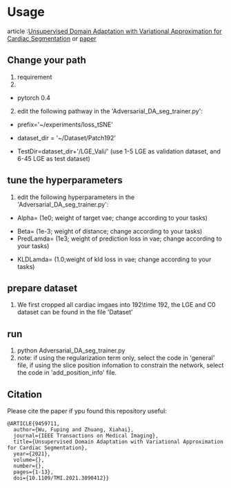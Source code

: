 
# Usage
article :[Unsupervised Domain Adaptation with Variational Approximation for Cardiac Segmentation](https://arxiv.org/abs/2106.08752v1)
or [paper](https://ieeexplore.ieee.org/document/9459711)

## Change your path
1. requirement
2. 
* pytorch 0.4

2. edit the following pathway in the 'Adversarial_DA_seg_trainer.py':

* prefix='~/experiments/loss_tSNE'
- dataset_dir = '~/Dataset/Patch192'
* TestDir=dataset_dir+'/LGE_Vali/' (use 1-5 LGE as validation dataset, and 6-45 LGE as test dataset)


## tune the hyperparameters

1. edit the following hyperparameters in the 'Adversarial_DA_seg_trainer.py':

* Alpha=  (1e0; weight of target vae; change according to your tasks)
- Beta=   (1e-3; weight of distance; change according to your tasks)
- PredLamda=    (1e3; weight of prediction loss in vae; change according to your tasks)
* KLDLamda=   (1.0;weight of kld loss in vae; change according to your tasks)


## prepare dataset

1. We first cropped all cardiac imgaes into 192\time 192, the LGE and C0 dataset can be found in the file 'Dataset'


## run
1. python Adversarial_DA_seg_trainer.py
2. note: if using the regularization term only, select the code in 'general' file, if using the slice position infomation to constrain the network, select the code in 'add_position_info' file.


## Citation

Please cite the paper if ypu found this repository useful:

```
@ARTICLE{9459711,
  author={Wu, Fuping and Zhuang, Xiahai},
  journal={IEEE Transactions on Medical Imaging}, 
  title={Unsupervised Domain Adaptation with Variational Approximation for Cardiac Segmentation}, 
  year={2021},
  volume={},
  number={},
  pages={1-13},
  doi={10.1109/TMI.2021.3090412}}
```


